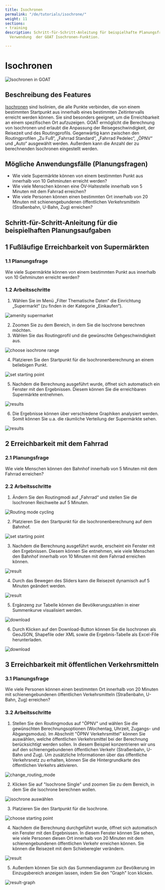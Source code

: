 ```yaml
---
title: Isochronen
permalink: "/de/tutorials/isochrone/"
weight: 11
sections:
- training
description: Schritt-für-Schritt-Anleitung für beispielhafte Planungsfragen unter
  Verwendung  der GOAT Isochronen-Funktion.

---
```

# Isochronen
![Isochronen in GOAT](../../../../static/images/tutorials/Tutorial_banners/isochrone_banner.webp "Isochronen in GOAT")

## Beschreibung des Features

[Isochronen](/docs/isochrone/ "Dokumentation zu Isochronen") sind Isolinien, die alle Punkte verbinden, die von einem bestimmten Startpunkt aus innerhalb eines bestimmten Zeitintervalls erreicht werden können. Sie sind besonders geeignet, um die Erreichbarkeit an einem spezifischen Ort aufzuzeigen. GOAT ermöglicht die Berechnung von Isochronen und erlaubt die Anpassung der Reisegeschwindigkeit, der Reisezeit und des Routingprofils. Gegenwärtig kann zwischen den Routingprofilen „Zu Fuß“, „Fahrrad Standard“, „Fahrrad Pedelec“, „ÖPNV“ und „Auto“ ausgewählt werden. Außerdem kann die Anzahl der zu berechnenden Isochronen eingestellt werden. 

## Mögliche Anwendungsfälle (Planungsfragen)

* Wie viele Supermärkte können von einem bestimmten Punkt aus innerhalb von 10 Gehminuten erreicht werden?
* Wie viele Menschen können eine ÖV-Haltestelle innerhalb von 5 Minuten mit dem Fahrrad erreichen?
* Wie viele Personen können einen bestimmten Ort innerhalb von 20 Minuten mit schienengebundenen öffentlichen Verkehrsmitteln (Straßenbahn, U-Bahn, Zug) erreichen?

## Schritt-für-Schritt-Anleitung für die beispielhaften Planungsaufgaben

## 1 Fußläufige Erreichbarkeit von Supermärkten

### 1.1 Planungsfrage

Wie viele Supermärkte können von einem bestimmten Punkt aus innerhalb von 10 Gehminuten erreicht werden?

### 1.2 Arbeitsschritte

1. Wählen Sie im Menü „Filter Thematische Daten“ die Einrichtung „Supermarkt“ (zu finden in der Kategorie „Einkaufen“).

<img src="../../../../static/images/tutorials/Isochrone/amenity_supermarket.webp" alt="amenity supermarket" style="max-height:400px;"/>

2. Zoomen Sie zu dem Bereich, in dem Sie die Isochrone berechnen möchten.
3. Wählen Sie das Routingprofil und die gewünschte Gehgeschwindigkeit aus.

<img src="../../../../static/images/tutorials/Isochrone/Isochrone_1.2_select_de.webp"  alt="choose isochrone range" style="max-height:180px;"/>

4. Platzieren Sie den Startpunkt für die Isochronenberechnung an einem beliebigen Punkt.

<img src="../../../../static/images/tutorials/Isochrone/starting_point_isochrone.webp"  alt="set starting point" style="max-height:150px;"/>

5. Nachdem die Berechnung ausgeführt wurde, öffnet sich automatisch ein Fenster mit den Ergebnissen. Diesem können Sie die erreichbaren Supermärkte entnehmen.

<img src="../../../../static/images/tutorials/Isochrone/results_supermarkets.webp"  alt="results"/>

6. Die Ergebnisse können über verschiedene Graphiken analysiert werden. Somit können Sie u.a. die räumliche Verteilung der Supermärkte sehen.

<img src="../../../../static/images/tutorials/Isochrone/results_supermarkets_2.webp"  alt="results"/>

## 2 Erreichbarkeit mit dem Fahrrad

### 2.1 Planungsfrage

Wie viele Menschen können den Bahnhof innerhalb von 5 Minuten mit dem Fahrrad erreichen?

### 2.2 Arbeitsschritte

1. Ändern Sie den Routingmodi auf „Fahrrad“ und stellen Sie die Isochronen Reichweite auf 5 Minuten.

<img src="../../../../static/images/tutorials/Isochrone/Isochrone_2.2_select_de.webp"  alt="Routing mode cycling" style="max-height:180px;"/>

2. Platzieren Sie den Startpunkt für die Isochronenberechnung auf dem Bahnhof.

<img src="../../../../static/images/tutorials/Isochrone/starting_point_isochrone.webp"  alt="set starting point" style="max-height:150px;"/>

3. Nachdem die Berechnung ausgeführt wurde, erscheint ein Fenster mit den Ergebnissen. Diesem können Sie entnehmen, wie viele Menschen den Bahnhof innerhalb von 10 Minuten mit dem Fahrrad erreichen können.

<img src="../../../../static/images/tutorials/Isochrone/Isochrone_2.3_10minutes_de.webp"  alt="result"/>

4. Durch das Bewegen des Sliders kann die Reisezeit dynamisch auf 5 Minuten geändert werden.

<img src="../../../../static/images/tutorials/Isochrone/Isochrone_2.3_5minutes_de.webp"  alt="result"/>

5. Ergänzeng zur Tabelle können die Bevölkerungszahlen in einer Summenkurve visualisiert werden.

<img src="../../../../static/images/tutorials/Isochrone/Isochrone_2.result_different_graph_Eng.webp"  alt="download" style="max-height:300px;"/>

6. Durch Klicken auf den Download-Button können Sie die Isochronen als GeoJSON, Shapefile oder XML sowie die Ergebnis-Tabelle als Excel-File herunterladen.

<img src="../../../../static/images/tutorials/Isochrone/Isochrone_2.4_export_de.webp"  alt="download" style="max-height:250px;"/>

## 3 Erreichbarkeit mit öffentlichen Verkehrsmitteln

### 3.1 Planungsfrage

Wie viele Personen können einen bestimmten Ort innerhalb von 20 Minuten mit schienengebundenen öffentlichen Verkehrsmitteln (Straßenbahn, U-Bahn, Zug) erreichen?

### 3.2 Arbeitsschritte

1. Stellen Sie den Routingmodus auf "ÖPNV" und wählen Sie die gewünschten Berechnungsoptionen (Wochentag, Uhrzeit, Zugangs- und Abgangsmodus). Im Abschnitt "ÖPNV Verkehrsmittel" können Sie auswählen, welche öffentlichen Verkehrsmittel bei der Berechnung berücksichtigt werden sollen. In diesem Beispiel konzentrieren wir uns auf den schienengebundenen öffentlichen Verkehr (Straßenbahn, U-Bahn und Zug). Um zusätzliche Informationen über das öffentliche Verkehrsnetz zu erhalten, können Sie die Hintergrundkarte des öffentlichen Verkehrs aktivieren. 

<img src="../../../../static/images/tutorials/Isochrone/isochrone_3.1public_de.webp" alt="change_routing_mode" style="max-height:400px;"/>

2. Klicken Sie auf "Isochrone Single" und zoomen Sie zu dem Bereich, in dem Sie die Isochrone berechnen wollen.

<img src="../../../../static/images/tutorials/Isochrone/isochrone_3.2public_de.webp" alt="isochrone auswählen" style="max-height:400px;"/>

3. Platzieren Sie den Startpunkt für die Isochrone.

<img src="../../../../static/images/tutorials/Isochrone/isochrone_3.3public_de.webp" alt="choose starting point" style="max-height:400px;"/>

4. Nachdem die Berechnung durchgeführt wurde, öffnet sich automatisch ein Fenster mit den Ergebnissen. In diesem Fenster können Sie sehen, wie viele Personen diesen Ort innerhalb von 20 Minuten mit dem schienengebundenen öffentlichen Verkehr erreichen können. Sie können die Reisezeit mit dem Schieberegler verändern.

<img src="../../../../static/images/tutorials/Isochrone/isochrone_3.4public_de.webp" alt="result" style="max-height:400px;"/>

5. Außerdem können Sie sich das Summendiagramm zur Bevölkerung im Einzugsbereich anzeigen lassen, indem Sie den "Graph" Icon klicken.

<img src="../../../../static/images/tutorials/Isochrone/isochrone_3.5public_de.webp" alt="result-graph" style="max-height:400px;"/>
